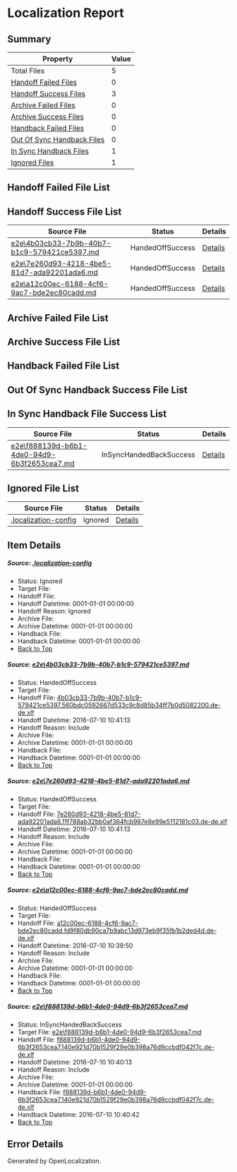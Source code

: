 # <a name='report-top'></a> Localization Report

## Summary
 Property | Value 
 -------- | ----- 
 Total Files | 5
[ Handoff Failed Files ](#handoff-failed-list)| 0
[ Handoff Success Files ](#handoff-success-list)| 3
[ Archive Failed Files ](#archive-failed-list)| 0
[ Archive Success Files ](#archive-success-list)| 0
[ Handback Failed Files ](#handback-failed-list)| 0
[ Out Of Sync Handback Files ](#outofsync-handback-success-list)| 0
[ In Sync Handback Files ](#insync-handback-success-list)| 1
[ Ignored Files ](#ignored-list)| 1

## <a name='handoff-failed-list'></a> Handoff Failed File List

## <a name='handoff-success-list'></a> Handoff Success File List
 Source File | Status | Details 
 ----------- | ------ | ------- 
 [e2e\4b03cb33-7b9b-40b7-b1c9-579421ce5397.md](https://github.com/OpenLocalizationTestOrg/oltest/blob/4d35bc34bccd54c738a6b8ca5a1e91284feede4c/e2e/4b03cb33-7b9b-40b7-b1c9-579421ce5397.md) | HandedOffSuccess | [Details](#863547c1e99f45030cb0ed318adebd18b34e2eea1)
 [e2e\7e260d93-4218-4be5-81d7-ada92201ada6.md](https://github.com/OpenLocalizationTestOrg/oltest/blob/4d35bc34bccd54c738a6b8ca5a1e91284feede4c/e2e/7e260d93-4218-4be5-81d7-ada92201ada6.md) | HandedOffSuccess | [Details](#8f7478774c8b6e44914ab1bc71a8788160627ab82)
 [e2e\a12c00ec-6188-4cf6-9ac7-bde2ec80cadd.md](https://github.com/OpenLocalizationTestOrg/oltest/blob/25325d7dac635049701fe31f9fd80c5386a7df33/e2e/a12c00ec-6188-4cf6-9ac7-bde2ec80cadd.md) | HandedOffSuccess | [Details](#cd4e661100bf815b1ac10bda1daa37179a08a98e3)

## <a name='archive-failed-list'></a> Archive Failed File List

## <a name='archive-success-list'></a> Archive Success File List

## <a name='handback-failed-list'></a> Handback Failed File List

## <a name='outofsync-handback-success-list'></a> Out Of Sync Handback Success File List

## <a name='insync-handback-success-list'></a> In Sync Handback File Success List
 Source File | Status | Details 
 ----------- | ------ | ------- 
 [e2e\f888139d-b6b1-4de0-94d9-6b3f2653cea7.md](https://github.com/OpenLocalizationTestOrg/oltest/blob/4d4effd9c1a994c42d5885f29a5c1b38d9091fd9/e2e/f888139d-b6b1-4de0-94d9-6b3f2653cea7.md) | InSyncHandedBackSuccess | [Details](#12dd7ba29122629085f813d6459fba53e409de644)

## <a name='ignored-list'></a> Ignored File List
 Source File | Status | Details 
 ----------- | ------ | ------- 
 [.localization-config](https://github.com/OpenLocalizationTestOrg/oltest/blob/4d35bc34bccd54c738a6b8ca5a1e91284feede4c/.localization-config) | Ignored | [Details](#3d4f252ac210baf56311d7e97dcc2db10974dbd20)

## Item Details
##### <a name='3d4f252ac210baf56311d7e97dcc2db10974dbd20'></a> Source: [.localization-config](https://github.com/OpenLocalizationTestOrg/oltest/blob/4d35bc34bccd54c738a6b8ca5a1e91284feede4c/.localization-config)
* Status: Ignored
* Target File: 
* Handoff File: 
* Handoff Datetime: 0001-01-01 00:00:00
* Handoff Reason: Ignored
* Archive File: 
* Archive Datetime: 0001-01-01 00:00:00
* Handback File: 
* Handback Datetime: 0001-01-01 00:00:00
* [Back to Top](#report-top)

##### <a name='863547c1e99f45030cb0ed318adebd18b34e2eea1'></a> Source: [e2e\4b03cb33-7b9b-40b7-b1c9-579421ce5397.md](https://github.com/OpenLocalizationTestOrg/oltest/blob/4d35bc34bccd54c738a6b8ca5a1e91284feede4c/e2e/4b03cb33-7b9b-40b7-b1c9-579421ce5397.md)
* Status: HandedOffSuccess
* Target File: 
* Handoff File: [4b03cb33-7b9b-40b7-b1c9-579421ce5397.560bdc0592667d533c9c8d85b34ff7b0d5082200.de-de.xlf](https://github.com/OpenLocalizationTestOrg/olhandoff-e2e/blob/694a35586c772f568945c6de72767c99eae03d89/ol-handoff/OpenLocalizationTestOrg/oltest-dede-fly/ci/ht/4b03cb33-7b9b-40b7-b1c9-579421ce5397.560bdc0592667d533c9c8d85b34ff7b0d5082200.de-de.xlf)
* Handoff Datetime: 2016-07-10 10:41:13
* Handoff Reason: Include
* Archive File: 
* Archive Datetime: 0001-01-01 00:00:00
* Handback File: 
* Handback Datetime: 0001-01-01 00:00:00
* [Back to Top](#report-top)

##### <a name='8f7478774c8b6e44914ab1bc71a8788160627ab82'></a> Source: [e2e\7e260d93-4218-4be5-81d7-ada92201ada6.md](https://github.com/OpenLocalizationTestOrg/oltest/blob/4d35bc34bccd54c738a6b8ca5a1e91284feede4c/e2e/7e260d93-4218-4be5-81d7-ada92201ada6.md)
* Status: HandedOffSuccess
* Target File: 
* Handoff File: [7e260d93-4218-4be5-81d7-ada92201ada6.11f788ab32bb0af364fcb987e8e99e5112181c03.de-de.xlf](https://github.com/OpenLocalizationTestOrg/olhandoff-e2e/blob/694a35586c772f568945c6de72767c99eae03d89/ol-handoff/OpenLocalizationTestOrg/oltest-dede-fly/ci/ht/7e260d93-4218-4be5-81d7-ada92201ada6.11f788ab32bb0af364fcb987e8e99e5112181c03.de-de.xlf)
* Handoff Datetime: 2016-07-10 10:41:13
* Handoff Reason: Include
* Archive File: 
* Archive Datetime: 0001-01-01 00:00:00
* Handback File: 
* Handback Datetime: 0001-01-01 00:00:00
* [Back to Top](#report-top)

##### <a name='cd4e661100bf815b1ac10bda1daa37179a08a98e3'></a> Source: [e2e\a12c00ec-6188-4cf6-9ac7-bde2ec80cadd.md](https://github.com/OpenLocalizationTestOrg/oltest/blob/25325d7dac635049701fe31f9fd80c5386a7df33/e2e/a12c00ec-6188-4cf6-9ac7-bde2ec80cadd.md)
* Status: HandedOffSuccess
* Target File: 
* Handoff File: [a12c00ec-6188-4cf6-9ac7-bde2ec80cadd.fd9f80db90ca7b9abc13d973eb9f35fb1b2ded4d.de-de.xlf](https://github.com/OpenLocalizationTestOrg/olhandoff-e2e/blob/12988051881bbc4ecc04d9d4067ec48655114000/ol-handoff/OpenLocalizationTestOrg/oltest-dede-fly/ci/ht/a12c00ec-6188-4cf6-9ac7-bde2ec80cadd.fd9f80db90ca7b9abc13d973eb9f35fb1b2ded4d.de-de.xlf)
* Handoff Datetime: 2016-07-10 10:39:50
* Handoff Reason: Include
* Archive File: 
* Archive Datetime: 0001-01-01 00:00:00
* Handback File: 
* Handback Datetime: 0001-01-01 00:00:00
* [Back to Top](#report-top)

##### <a name='12dd7ba29122629085f813d6459fba53e409de644'></a> Source: [e2e\f888139d-b6b1-4de0-94d9-6b3f2653cea7.md](https://github.com/OpenLocalizationTestOrg/oltest/blob/4d4effd9c1a994c42d5885f29a5c1b38d9091fd9/e2e/f888139d-b6b1-4de0-94d9-6b3f2653cea7.md)
* Status: InSyncHandedBackSuccess
* Target File: [e2e\f888139d-b6b1-4de0-94d9-6b3f2653cea7.md](https://github.com/OpenLocalizationTestOrg/oltest-dede-fly/blob/ac74f520c8a8cbc0349274c7660a7425b7521ca0/e2e/f888139d-b6b1-4de0-94d9-6b3f2653cea7.md)
* Handoff File: [f888139d-b6b1-4de0-94d9-6b3f2653cea7.140e921d70b1529f29e0b398a76d9ccbdf042f7c.de-de.xlf](https://github.com/OpenLocalizationTestOrg/olhandoff-e2e/blob/e29b83ef7d16b250a2aa3b07eed938282ec42b1f/ol-handoff/OpenLocalizationTestOrg/oltest-dede-fly/ci/ht/f888139d-b6b1-4de0-94d9-6b3f2653cea7.140e921d70b1529f29e0b398a76d9ccbdf042f7c.de-de.xlf)
* Handoff Datetime: 2016-07-10 10:40:13
* Handoff Reason: Include
* Archive File: 
* Archive Datetime: 0001-01-01 00:00:00
* Handback File: [f888139d-b6b1-4de0-94d9-6b3f2653cea7.140e921d70b1529f29e0b398a76d9ccbdf042f7c.de-de.xlf](https://github.com/OpenLocalizationTestOrg/olhandback-e2e/blob/34e681237d0e4522edd501a1583ad7009be94eec/ol-handback/OpenLocalizationTestOrg/oltest-dede-fly/ci/ht/f888139d-b6b1-4de0-94d9-6b3f2653cea7.140e921d70b1529f29e0b398a76d9ccbdf042f7c.de-de.xlf)
* Handback Datetime: 2016-07-10 10:40:42
* [Back to Top](#report-top)


## Error Details

Generated by OpenLocalization.
